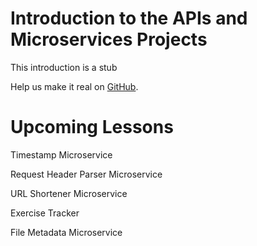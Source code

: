 # Introduction to the APIs and Microservices Projects #

This introduction is a stub

Help us make it real on [GitHub](https://github.com/freeCodeCamp/learn/tree/master/src/introductions).

# Upcoming Lessons #

Timestamp Microservice

Request Header Parser Microservice

URL Shortener Microservice

Exercise Tracker

File Metadata Microservice